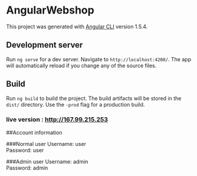 # AngularWebshop

This project was generated with [Angular CLI](https://github.com/angular/angular-cli) version 1.5.4.

## Development server

Run `ng serve` for a dev server. Navigate to `http://localhost:4200/`. The app will automatically reload if you change any of the source files.

## Build

Run `ng build` to build the project. The build artifacts will be stored in the `dist/` directory. Use the `-prod` flag for a production build.


### live version : http://167.99.215.253


##Account information

###Normal user
 Username: user
 <br>
 Password: user

###Admin user
 Username: admin 
 <br>
 Password: admin
